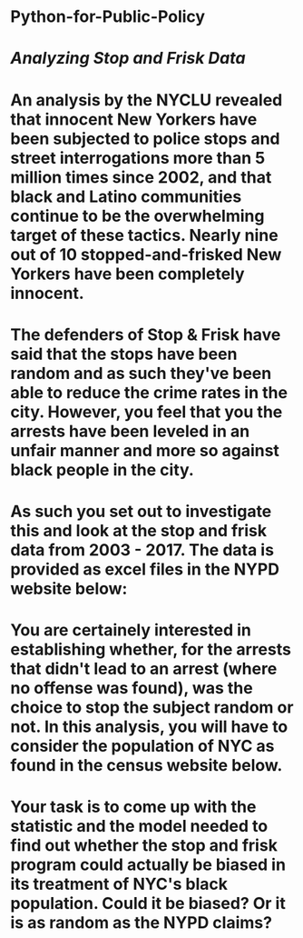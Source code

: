 # Python-for-Public-Policy


# _Analyzing Stop and Frisk Data_
# An analysis by the NYCLU revealed that innocent New Yorkers have been subjected to police stops and street interrogations more than 5 million times since 2002, and that black and Latino communities continue to be the overwhelming target of these tactics. Nearly nine out of 10 stopped-and-frisked New Yorkers have been completely innocent.
# The defenders of Stop & Frisk have said that the stops have been random and as such they've been able to reduce the crime rates in the city. However, you feel that you the arrests have been leveled in an unfair manner and more so against black people in the city. 
# As such you set out to investigate this and look at the stop and frisk data from 2003 - 2017. The data is provided as excel files in the NYPD website below:
# You are certainely interested in establishing whether,  for the arrests that didn't lead to an arrest (where no offense was found), was the choice to stop the subject random or not. In this analysis, you will  have to consider the population of NYC as found in the census website below.
# Your task is to come up with the statistic and the model needed to find out whether the stop and frisk program could actually be biased in its treatment of NYC's black population. Could it be biased? Or it is as random as the NYPD claims?
